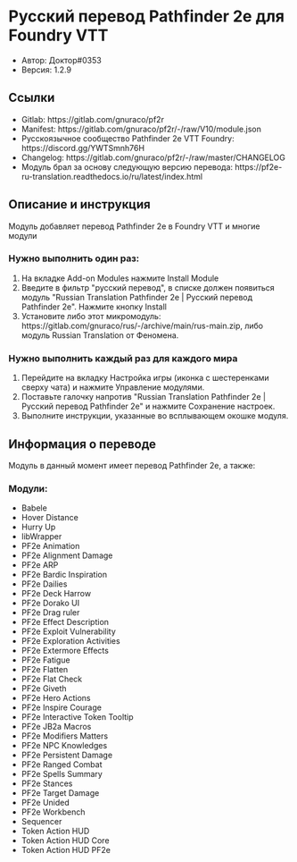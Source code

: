 <h1>Русский перевод Pathfinder 2e для Foundry VTT</h1>
<ul><li>Автор: Доктор#0353</li>
<li>Версия: 1.2.9</li></ul>


<h2>Ссылки</h2>
<ul><li>Gitlab: https://gitlab.com/gnuraco/pf2r</lI>
<li>Manifest: https://gitlab.com/gnuraco/pf2r/-/raw/V10/module.json</lI>
<li>Русскоязычное сообщество Pathfinder 2e VTT Foundry: https://discord.gg/YWTSmnh76H</li>
<li>Changelog: https://gitlab.com/gnuraco/pf2r/-/raw/master/CHANGELOG</li>
<li>Модуль брал за основу следующую версию перевода: https://pf2e-ru-translation.readthedocs.io/ru/latest/index.html</li></ul>

<h2>Описание и инструкция</h2>
Модуль добавляет перевод Pathfinder 2e в Foundry VTT и многие модули

<h3>Нужно выполнить один раз:</h3>
<ol><li>На вкладке Add-on Modules нажмите Install Module</li>
<li>Введите в фильтр "русский перевод", в списке должен появиться модуль "Russian Translation Pathfinder 2e | Русский перевод Pathfinder 2e". Нажмите кнопку Install</li>
<li>Установите либо этот микромодуль: https://gitlab.com/gnuraco/rus/-/archive/main/rus-main.zip, либо модуль Russian Translation от Феномена.</li></ol>


<h3>Нужно выполнить каждый раз для каждого мира</h3>
<ol><li>Перейдите на вкладку Настройка игры (иконка с шестеренками сверху чата) и нажмите Управление модулями.</lI>
<li>Поставьте галочку напротив "Russian Translation Pathfinder 2e | Русский перевод Pathfinder 2e" и нажмите Сохранение настроек.</li>
<li>Выполните инструкции, указанные во всплывающем окошке модуля.</li></ol>

<h2>Информация о переводе</h2>
Модуль в данный момент имеет перевод Pathfinder 2e, а также:

<h3>Модули:</h3>
<ul><li>Babele</li>
<li>Hover Distance</li>
<li>Hurry Up</li>
<li>libWrapper</li>
<li>PF2e Animation</li>
<li>PF2e Alignment Damage</li>
<li>PF2e ARP</li>
<li>PF2e Bardic Inspiration</li>
<li>PF2e Dailies</li>
<li>PF2e Deck Harrow</li>
<li>PF2e Dorako UI</li>
<li>PF2e Drag ruler</li>
<li>PF2e Effect Description</li>
<li>PF2e Exploit Vulnerability</li>
<li>PF2e Exploration Activities</li>
<li>PF2e Extermore Effects</li>
<li>PF2e Fatigue</li>
<li>PF2e Flatten</li>
<li>PF2e Flat Check</li>
<li>PF2e Giveth</li>
<li>PF2e Hero Actions</li>
<li>PF2e Inspire Courage</li>
<li>PF2e Interactive Token Tooltip</li>
<li>PF2e JB2a Macros</li>
<li>PF2e Modifiers Matters</li>
<li>PF2e NPC Knowledges</li>
<li>PF2e Persistent Damage</li>
<li>PF2e Ranged Combat</li>
<li>PF2e Spells Summary</li>
<li>PF2e Stances</li>
<li>PF2e Target Damage</li>
<li>PF2e Unided</li>
<li>PF2e Workbench</li>
<li>Sequencer</li>
<li>Token Action HUD</li>
<li>Token Action HUD Core</li>
<li>Token Action HUD PF2e</li>
</ul>
